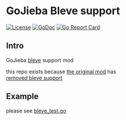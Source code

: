 # GoJieba Bleve support

[![License](https://img.shields.io/badge/license-MIT-yellow.svg?style=flat)](LICENSE)
[![GoDoc](https://godoc.org/github.com/ttys3/gojieba-bleve?status.svg)](https://godoc.org/github.com/ttys3/gojieba-bleve)
[![Go Report Card](https://goreportcard.com/badge/ttys3/gojieba-bleve)](https://goreportcard.com/report/ttys3/gojieba-bleve)

## Intro

GoJieba [bleve](https://github.com/blevesearch/bleve) support mod

this repo exists because [the original mod](https://github.com/yanyiwu/gojieba) has  
[removed bleve support](https://github.com/yanyiwu/gojieba/commit/b714017c2e6807881e0ed64151c0accdd436bb59)

## Example

please see [bleve_test.go](bleve_test.go)
